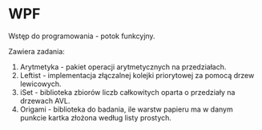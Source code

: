 # WPF
Wstęp do programowania - potok funkcyjny.

Zawiera zadania:
1. Arytmetyka - pakiet operacji arytmetycznych na przedziałach.
2. Leftist - implementacja złączalnej kolejki priorytowej za pomocą drzew lewicowych.
3. iSet - biblioteka zbiorów liczb całkowitych oparta o przedziały na drzewach AVL.
4. Origami - biblioteka do badania, ile warstw papieru ma w danym punkcie kartka złożona według listy prostych.
